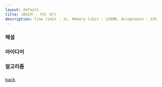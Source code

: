 ```yaml
---
layout: default
title: 1091번 - 카드 섞기
description: Time limit - 2s, Memory libit - 128MB, Acceptance - 33%
---
```

### 해설





### 아이디어





### 알고리즘





### 

[back](./)

